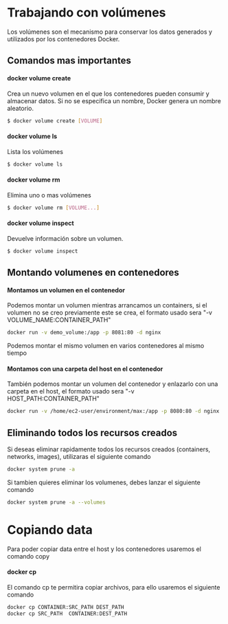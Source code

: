 # Trabajando con volúmenes

Los volúmenes son el mecanismo para conservar los datos generados y utilizados por los contenedores Docker.

## Comandos mas importantes

#### docker volume create

Crea un nuevo volumen en el que los contenedores pueden consumir y almacenar datos. Si no se especifica un nombre, Docker genera un nombre aleatorio.

```sh
$ docker volume create [VOLUME]
```

#### docker volume ls

Lista los volúmenes

```sh
$ docker volume ls
```

#### docker volume rm

Elimina uno o mas volúmenes

```sh
$ docker volume rm [VOLUME...]
```
#### docker volume inspect

Devuelve información sobre un volumen.

```sh
$ docker volume inspect
```

## Montando volumenes en contenedores

#### Montamos un volumen en el contenedor
Podemos montar un volumen mientras arrancamos un containers, si el volumen no se creo previamente este se crea, el formato usado sera "-v VOLUME_NAME:CONTAINER_PATH"

```sh
docker run -v demo_volume:/app -p 8081:80 -d nginx
```

Podemos montar el mismo volumen en varios contenedores al mismo tiempo

#### Montamos con una carpeta del host en el contenedor

También podemos montar un volumen del contenedor y enlazarlo con una carpeta en el host, el formato usado sera "-v HOST_PATH:CONTAINER_PATH"

```sh
docker run -v /home/ec2-user/environment/max:/app -p 8080:80 -d nginx
```

## Eliminando todos los recursos creados

Si deseas eliminar rapidamente todos los recursos creados (containers, networks, images), utilizaras el siguiente comando

```sh
docker system prune -a
```

Si tambien quieres eliminar los volumenes, debes lanzar el siguiente comando

```sh
docker system prune -a --volumes
```

# Copiando data

Para poder copiar data entre el host y los contenedores  usaremos el comando copy 

#### docker cp

El comando cp te permitira copiar archivos, para ello usaremos el siguiente comando

```sh
docker cp CONTAINER:SRC_PATH DEST_PATH
docker cp SRC_PATH  CONTAINER:DEST_PATH
```
